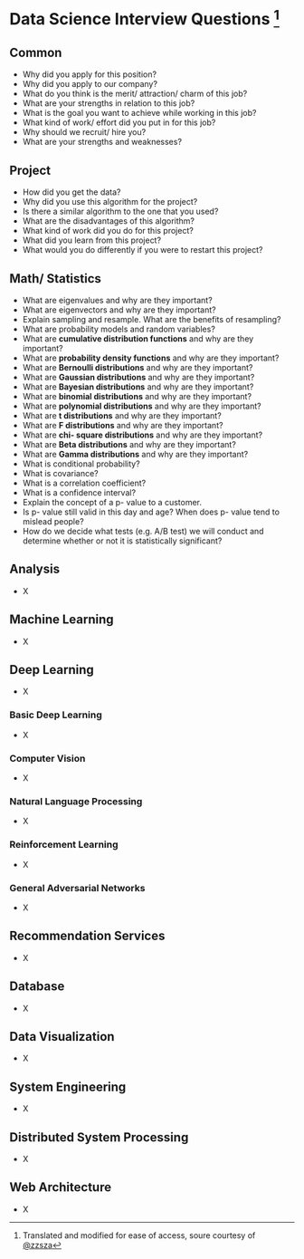 # Data Science Interview Questions [^1]

[^1]: Translated and modified for ease of access, soure courtesy of [@zzsza](https://zzsza.github.io/data/2018/02/17/datascience-interivew-questions/)

## Common

- Why did you apply for this position?
- Why did you apply to our company?
- What do you think is the merit/ attraction/ charm of this job?
- What are your strengths in relation to this job?
- What is the goal you want to achieve while working in this job?
- What kind of work/ effort did you put in for this job?
- Why should we recruit/ hire you?
- What are your strengths and weaknesses?

## Project

- How did you get the data?
- Why did you use this algorithm for the project?
- Is there a similar algorithm to the one that you used?
- What are the disadvantages of this algorithm?
- What kind of work did you do for this project?
- What did you learn from this project?
- What would you do differently if you were to restart this project?

## Math/ Statistics

- What are eigenvalues and why are they important?
- What are eigenvectors and why are they important?
- Explain sampling and resample. What are the benefits of resampling?
- What are probability models and random variables?
- What are **cumulative distribution functions** and why are they important?
- What are **probability density functions** and why are they important?
- What are **Bernoulli distributions** and why are they important?
- What are **Gaussian distributions** and why are they important?
- What are **Bayesian distributions** and why are they important?
- What are **binomial distributions** and why are they important?
- What are **polynomial distributions** and why are they important?
- What are **t distributions** and why are they important?
- What are **F distributions** and why are they important?
- What are **chi- square distributions** and why are they important?
- What are **Beta distributions** and why are they important?
- What are **Gamma distributions** and why are they important?
- What is conditional probability?
- What is covariance?
- What is a correlation coefficient?
- What is a confidence interval?
- Explain the concept of a p- value to a customer.
- Is p- value still valid in this day and age? When does p- value tend to mislead people?
- How do we decide what tests (e.g. A/B test) we will conduct and determine whether or not it is statistically significant?

## Analysis

- X

## Machine Learning

- X

## Deep Learning

- X

### Basic Deep Learning

- X

### Computer Vision

- X

### Natural Language Processing

- X

### Reinforcement Learning

- X

### General Adversarial Networks

- X

## Recommendation Services

- X

## Database

- X

## Data Visualization

- X

## System Engineering

- X

## Distributed System Processing

- X

## Web Architecture

- X
